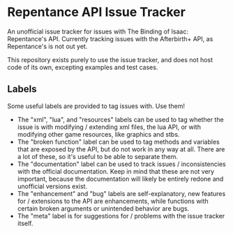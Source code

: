 # Repentance API Issue Tracker
An unofficial issue tracker for issues with The Binding of Isaac: Repentance's API. Currently tracking issues with the Afterbirth+ API, as Repentance's is not out yet.

This repository exists purely to use the issue tracker, and does not host code of its own, excepting examples and test cases.

## Labels

Some useful labels are provided to tag issues with. Use them!

* The "xml", "lua", and "resources" labels can be used to tag whether the issue is with modifying / extending xml files, the lua API, or with modifying other game resources, like graphics and stbs.
* The "broken function" label can be used to tag methods and variables that are exposed by the API, but do not work in any way at all. There are a lot of these, so it's useful to be able to separate them.
* The "documentation" label can be used to track issues / inconsistencies with the official documentation. Keep in mind that these are not very important, because the documentation will likely be entirely redone and unofficial versions exist.
* The "enhancement" and "bug" labels are self-explanatory, new features for / extensions to the API are enhancements, while functions with certain broken arguments or unintended behavior are bugs.
* The "meta" label is for suggestions for / problems with the issue tracker itself.
